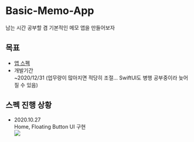# Basic-Memo-App  
남는 시간 공부할 겸 기본적인 메모 앱을 만들어보자

## 목표  

- [앱 스펙](https://github.com/Sungmin-Joo/Basic-Memo-App/issues)
- 개발기간  
~2020/12/31 (업무량이 많아지면 적당히 조절... SwiftUI도 병행 공부중이라 늦어질 수 있음)

## 스펙 진행 상황  
- 2020.10.27  
    Home, Floating Button UI 구현  
    <img src="https://user-images.githubusercontent.com/46941349/94368068-39c7b200-011d-11eb-9c95-a96475b8584c.gif">
